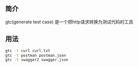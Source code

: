 ## 简介
gtc(generate test case) 是一个把http请求转换为测试代码的工具

## 用法
```bash
gtc -t curl curl.txt
gtc -t postman postman.json
gtc -t swagger2 swagger.json
```
